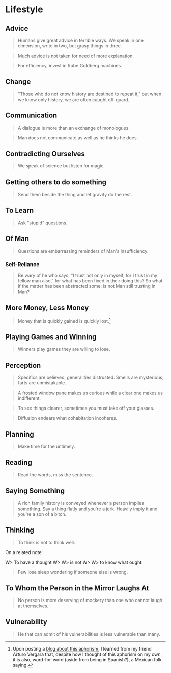 # Lifestyle
## Advice
> Humans give great advice in terrible ways. We speak in one dimension, write in two, but grasp things in three.

> Much advice is not taken for need of more explanation.

> For efficiency, invest in Rube Goldberg machines.

## Change
> "Those who do not know history are destined to repeat it," but when we know only history, we are often caught off-guard.

## Communication
> A dialogue is more than an exchange of monologues.

> Man does not communicate as well as he thinks he does.

## Contradicting Ourselves
> We speak of science but listen for magic.

## Getting others to do something
> Send them beside the thing and let gravity do the rest.

## To Learn
> Ask "stupid" questions.

## Of Man
> Questions are embarrassing reminders of Man's insufficiency.

### Self-Reliance
> Be wary of he who says, "I trust not only in myself, for I trust in my fellow man also," for what has been fixed in their doing this?
> So what if the matter has been abstracted some:
>   is not Man still trusting in Man?

## More Money, Less Money
> Money that is quickly gained is quickly lost.[^mex-folk]

  [^mex-folk]:Upon posting a [blog about this aphorism](http://brandon.zeroqualms.net/money-quickly-gained-is-quickly-lost/), I learned from my friend Arturo Vergara that, despite how I thought of this aphorism on my own, it is also, word-for-word (aside from being in Spanish?), a Mexican folk saying.

## Playing Games and Winning
> Winners play games they are willing to lose.

## Perception
> Specifics are believed, generalities distrusted. Smells are mysterious, farts are unmistakable.

> A frosted window pane makes us curious while a clear one makes us indifferent.

> To see things clearer, sometimes you must take off your glasses.

> Diffusion endears what cohabitation incoheres.

## Planning
> Make time for the untimely.

## Reading
> Read the words, miss the sentence.

## Saying Something
> A rich family history is conveyed whenever a person implies something. Say a thing flatly and you're a jerk. Heavily imply it and you're a son of a bitch.

## Thinking
> To think is not to think well.

On a related note:

W> To have a thought
W>
W> is not
W>
W> to know what ought.

> Few lose sleep wondering if someone else is wrong.

## To Whom the Person in the Mirror Laughs At
> No person is more deserving of mockery than one who cannot laugh at themselves.

## Vulnerability
> He that can admit of his vulnerabilities is less vulnerable than many.
